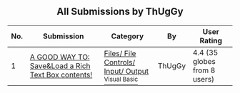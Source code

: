 ﻿<div align="center">

## All Submissions by ThUgGy

</div>

No.  | Submission | Category | By   | User Rating
---- | ---------- | -------- | ---- | -----------
1 | [A GOOD WAY TO: Save&Load a Rich Text Box contents\!<br />](https://github.com/Planet-Source-Code/thuggy-a-good-way-to-save-load-a-rich-text-box-contents__1-4939) | [Files/ File Controls/ Input/ Output<br /><sup>Visual Basic</sup>](../ByCategory/files-file-controls-input-output__1-3.md) | ThUgGy | 4.4 (35 globes from 8 users)

